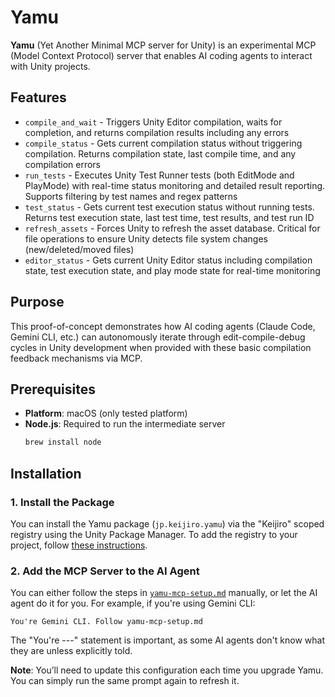 # Yamu

**Yamu** (Yet Another Minimal MCP server for Unity) is an experimental MCP
(Model Context Protocol) server that enables AI coding agents to interact with
Unity projects.

## Features

- `compile_and_wait` - Triggers Unity Editor compilation, waits for completion,
  and returns compilation results including any errors
- `compile_status` - Gets current compilation status without triggering compilation.
  Returns compilation state, last compile time, and any compilation errors
- `run_tests` - Executes Unity Test Runner tests (both EditMode and PlayMode)
  with real-time status monitoring and detailed result reporting. Supports
  filtering by test names and regex patterns
- `test_status` - Gets current test execution status without running tests.
  Returns test execution state, last test time, test results, and test run ID
- `refresh_assets` - Forces Unity to refresh the asset database. Critical for
  file operations to ensure Unity detects file system changes (new/deleted/moved files)
- `editor_status` - Gets current Unity Editor status including compilation state,
  test execution state, and play mode state for real-time monitoring

## Purpose

This proof-of-concept demonstrates how AI coding agents (Claude Code, Gemini
CLI, etc.) can autonomously iterate through edit-compile-debug cycles in Unity
development when provided with these basic compilation feedback mechanisms via
MCP.

## Prerequisites

- **Platform**: macOS (only tested platform)
- **Node.js**: Required to run the intermediate server
  ```bash
  brew install node
  ```

## Installation

### 1. Install the Package

You can install the Yamu package (`jp.keijiro.yamu`) via the "Keijiro" scoped
registry using the Unity Package Manager. To add the registry to your project,
follow [these instructions].

[these instructions]:
  https://gist.github.com/keijiro/f8c7e8ff29bfe63d86b888901b82644c

### 2. Add the MCP Server to the AI Agent

You can either follow the steps in [`yamu-mcp-setup.md`] manually, or let the
AI agent do it for you. For example, if you're using Gemini CLI:

```
You're Gemini CLI. Follow yamu-mcp-setup.md
```

The "You're ---" statement is important, as some AI agents don't know what they
are unless explicitly told.

**Note**: You’ll need to update this configuration each time you upgrade Yamu.
You can simply run the same prompt again to refresh it.

[`yamu-mcp-setup.md`]: Packages/jp.keijiro.yamu/yamu-mcp-setup.md
